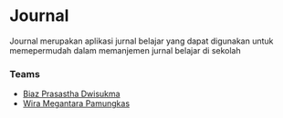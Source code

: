 # Journal 

Journal merupakan aplikasi jurnal belajar yang dapat digunakan untuk memepermudah dalam memanjemen jurnal belajar di sekolah

### Teams

- [Biaz Prasastha Dwisukma](https://github.com/BiazPrasastha/) 
- [Wira Megantara Pamungkas](https://github.com/Spica027/)
